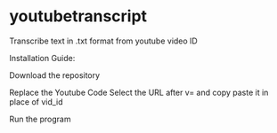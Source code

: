 # youtubetranscript
Transcribe text in .txt format from youtube video ID

Installation Guide:

Download the repository 

Replace the Youtube Code 
Select the URL after v= and copy paste it in place of vid_id

Run the program 

